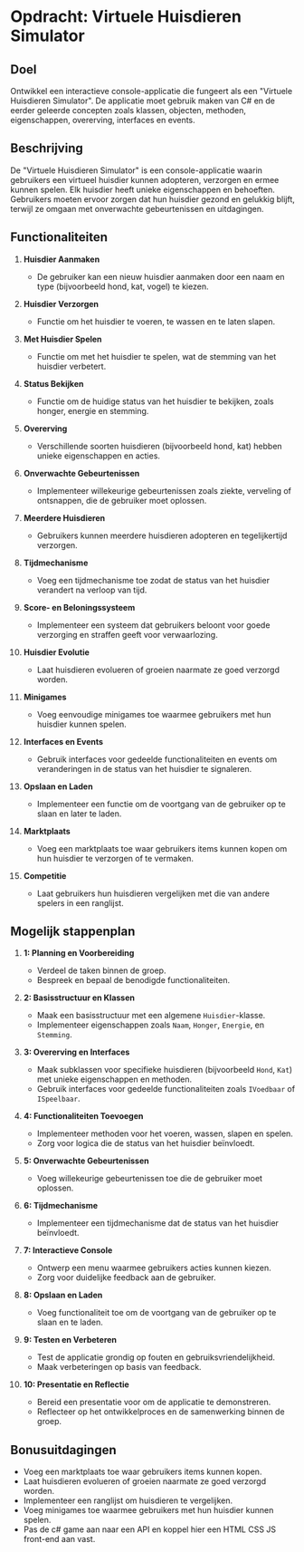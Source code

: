 # Opdracht: Virtuele Huisdieren Simulator

## Doel
Ontwikkel een interactieve console-applicatie die fungeert als een "Virtuele Huisdieren Simulator". De applicatie moet gebruik maken van C# en de eerder geleerde concepten zoals klassen, objecten, methoden, eigenschappen, overerving, interfaces en events.

## Beschrijving
De "Virtuele Huisdieren Simulator" is een console-applicatie waarin gebruikers een virtueel huisdier kunnen adopteren, verzorgen en ermee kunnen spelen. Elk huisdier heeft unieke eigenschappen en behoeften. Gebruikers moeten ervoor zorgen dat hun huisdier gezond en gelukkig blijft, terwijl ze omgaan met onverwachte gebeurtenissen en uitdagingen.

## Functionaliteiten
1. **Huisdier Aanmaken**
    - De gebruiker kan een nieuw huisdier aanmaken door een naam en type (bijvoorbeeld hond, kat, vogel) te kiezen.

2. **Huisdier Verzorgen**
    - Functie om het huisdier te voeren, te wassen en te laten slapen.

3. **Met Huisdier Spelen**
    - Functie om met het huisdier te spelen, wat de stemming van het huisdier verbetert.

4. **Status Bekijken**
    - Functie om de huidige status van het huisdier te bekijken, zoals honger, energie en stemming.

5. **Overerving**
    - Verschillende soorten huisdieren (bijvoorbeeld hond, kat) hebben unieke eigenschappen en acties.

6. **Onverwachte Gebeurtenissen**
    - Implementeer willekeurige gebeurtenissen zoals ziekte, verveling of ontsnappen, die de gebruiker moet oplossen.

7. **Meerdere Huisdieren**
    - Gebruikers kunnen meerdere huisdieren adopteren en tegelijkertijd verzorgen.

8. **Tijdmechanisme**
    - Voeg een tijdmechanisme toe zodat de status van het huisdier verandert na verloop van tijd.

9. **Score- en Beloningssysteem**
    - Implementeer een systeem dat gebruikers beloont voor goede verzorging en straffen geeft voor verwaarlozing.

10. **Huisdier Evolutie**
    - Laat huisdieren evolueren of groeien naarmate ze goed verzorgd worden.

11. **Minigames**
    - Voeg eenvoudige minigames toe waarmee gebruikers met hun huisdier kunnen spelen.

12. **Interfaces en Events**
    - Gebruik interfaces voor gedeelde functionaliteiten en events om veranderingen in de status van het huisdier te signaleren.

13. **Opslaan en Laden**
    - Implementeer een functie om de voortgang van de gebruiker op te slaan en later te laden.

14. **Marktplaats**
    - Voeg een marktplaats toe waar gebruikers items kunnen kopen om hun huisdier te verzorgen of te vermaken.

15. **Competitie**
    - Laat gebruikers hun huisdieren vergelijken met die van andere spelers in een ranglijst.

## Mogelijk stappenplan
1. **1: Planning en Voorbereiding**
    - Verdeel de taken binnen de groep.
    - Bespreek en bepaal de benodigde functionaliteiten.

2. **2: Basisstructuur en Klassen**
    - Maak een basisstructuur met een algemene `Huisdier`-klasse.
    - Implementeer eigenschappen zoals `Naam`, `Honger`, `Energie`, en `Stemming`.

3. **3: Overerving en Interfaces**
    - Maak subklassen voor specifieke huisdieren (bijvoorbeeld `Hond`, `Kat`) met unieke eigenschappen en methoden.
    - Gebruik interfaces voor gedeelde functionaliteiten zoals `IVoedbaar` of `ISpeelbaar`.

4. **4: Functionaliteiten Toevoegen**
    - Implementeer methoden voor het voeren, wassen, slapen en spelen.
    - Zorg voor logica die de status van het huisdier beïnvloedt.

5. **5: Onverwachte Gebeurtenissen**
    - Voeg willekeurige gebeurtenissen toe die de gebruiker moet oplossen.

6. **6: Tijdmechanisme**
    - Implementeer een tijdmechanisme dat de status van het huisdier beïnvloedt.

7. **7: Interactieve Console**
    - Ontwerp een menu waarmee gebruikers acties kunnen kiezen.
    - Zorg voor duidelijke feedback aan de gebruiker.

8. **8: Opslaan en Laden**
    - Voeg functionaliteit toe om de voortgang van de gebruiker op te slaan en te laden.

9. **9: Testen en Verbeteren**
    - Test de applicatie grondig op fouten en gebruiksvriendelijkheid.
    - Maak verbeteringen op basis van feedback.

10. **10: Presentatie en Reflectie**
    - Bereid een presentatie voor om de applicatie te demonstreren.
    - Reflecteer op het ontwikkelproces en de samenwerking binnen de groep.

## Bonusuitdagingen
- Voeg een marktplaats toe waar gebruikers items kunnen kopen.
- Laat huisdieren evolueren of groeien naarmate ze goed verzorgd worden.
- Implementeer een ranglijst om huisdieren te vergelijken.
- Voeg minigames toe waarmee gebruikers met hun huisdier kunnen spelen.
- Pas de c# game aan naar een API en koppel hier een HTML CSS JS front-end aan vast.